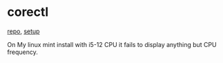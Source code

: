 # corectl

[repo](https://gitlab.com/corectrl/corectrl), [setup](https://gitlab.com/corectrl/corectrl/-/wikis/Setup)

On My linux mint install with i5-12 CPU it fails to display anything but CPU
frequency.
